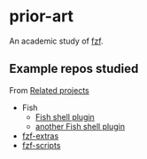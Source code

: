 # prior-art

An academic study of [fzf](https://github.com/junegunn/fzf).

## Example repos studied

From [Related projects](https://github.com/junegunn/fzf/wiki/Related-projects)

- Fish
  - [Fish shell plugin](https://github.com/PatrickF1/fzf.fish)
  - [another Fish shell plugin](https://github.com/jethrokuan/fzf)
- [fzf-extras](https://github.com/atweiden/fzf-extras)
- [fzf-scripts](https://github.com/DanielFGray/fzf-scripts)
